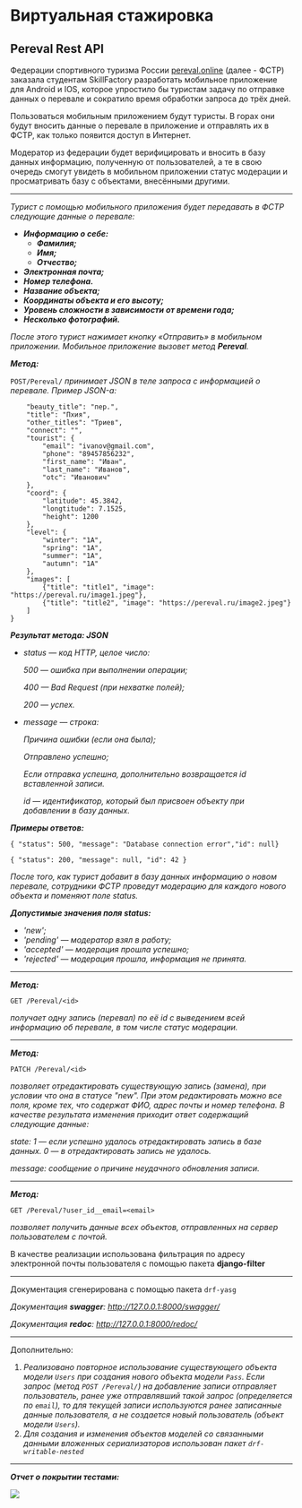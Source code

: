 # Виртуальная стажировка


## Pereval Rest API

Федерации спортивного туризма России [pereval.online](https://pereval.online/) (далее - ФСТР) заказала студентам SkillFactory разработать мобильное приложение для Android и IOS, которое упростило бы туристам задачу по отправке данных о перевале и сократило время обработки запроса до трёх дней.

Пользоваться мобильным приложением будут туристы. В горах они будут вносить данные о перевале в приложение и отправлять их в ФСТР, как только появится доступ в Интернет.

Модератор из федерации будет верифицировать и вносить в базу данных информацию, полученную от пользователей, а те в свою очередь смогут увидеть в мобильном приложении статус модерации и просматривать базу с объектами, внесёнными другими.

---
_Турист с помощью мобильного приложения будет передавать в ФСТР следующие данные о перевале:_

* _**Информацию о себе:**_
  * _**Фамилия;**_
  * _**Имя;**_
  * _**Отчество;**_
* _**Электронная почта;**_
* _**Номер телефона.**_
* _**Название объекта;**_
* _**Координаты объекта и его высоту;**_
* _**Уровень сложности в зависимости от времени года;**_
* _**Несколько фотографий.**_

_После этого турист нажимает кнопку «Отправить» в мобильном приложении. Мобильное приложение вызовет метод **Pereval**._

_**Метод:**_

`POST/Pereval/`
_принимает JSON в теле запроса с информацией о перевале. Пример JSON-а:_

```{
    "beauty_title": "пер.",
    "title": "Пхия",
    "other_titles": "Триев",
    "connect": "",
    "tourist": {
        "email": "ivanov@gmail.com",
        "phone": "89457856232",
        "first_name": "Иван",
        "last_name": "Иванов",
        "otc": "Иванович"
    },
    "coord": {
        "latitude": 45.3842,
        "longtitude": 7.1525,
        "height": 1200
    },
    "level": {
        "winter": "1A",
        "spring": "1A",
        "summer": "1A",
        "autumn": "1A"
    },
    "images": [
        {"title": "title1", "image": "https://pereval.ru/image1.jpeg"}, 
        {"title": "title2", "image": "https://pereval.ru/image2.jpeg"}
    ]
}
```

_**Результат метода: JSON**_

* _status — код HTTP, целое число:_

    _500 — ошибка при выполнении операции;_

    _400 — Bad Request (при нехватке полей);_

    _200 — успех._

* _message — строка:_

    _Причина ошибки (если она была);_

    _Отправлено успешно;_

    _Если отправка успешна, дополнительно возвращается id вставленной записи._

    _id — идентификатор, который был присвоен объекту при добавлении в базу данных._

_**Примеры oтветов:**_

`{ "status": 500, "message": "Database connection error","id": null}`

`{ "status": 200, "message": null, "id": 42 }`

_После того, как турист добавит в базу данных информацию о новом перевале, сотрудники ФСТР проведут модерацию для каждого нового объекта и поменяют поле status._

_**Допустимые значения поля status:**_

* _'new';_
* _'pending' — модератор взял в работу;_
* _'accepted' — модерация прошла успешно;_
* _'rejected' — модерация прошла, информация не принята._

---
**_Метод:_**

`GET /Pereval/<id>`

_получает одну запись (перевал) по её id с выведением всей информацию об перевале, в том числе статус модерации._

---
_**Метод:**_

`PATCH /Pereval/<id>`

_позволяет отредактировать существующую запись (замена), при условии что она в статусе "new". При этом редактировать можно все поля, кроме тех, что содержат ФИО, адрес почты и номер телефона. В качестве результата изменения приходит ответ содержащий следующие данные:_

_state: 1 — если успешно удалось отредактировать запись в базе данных. 0 — в отредактировать запись не удалось._

_message: сообщение о причине неудачного обновления записи._

---
_**Метод:**_

`GET /Pereval/?user_id__email=<email>`

_позволяет получить данные всех объектов, отправленных на сервер пользователем с почтой._

В качестве реализации использована фильтрация по адресу электронной почты пользователя с помощью пакета **django-filter**

---
Документация сгенерирована с помощью пакета `drf-yasg`

_Документация **swagger**: http://127.0.0.1:8000/swagger/_

_Документация **redoc**: http://127.0.0.1:8000/redoc/_

---
Дополнительно:

1. _Реализовано повторное использование существующего объекта модели `Users` при создания нового объекта модели `Pass`. Если запрос (метод `POST /Pereval/`) на добавление записи отправляет пользователь, ранее уже отправлявший такой запрос (определяется по `email`), то для текущей записи используются ранее записанные данные пользователя, а не создается новый пользователь (объект модели `Users`)._
2. _Для создания и изменения объектов моделей со связанными данными вложенных сериализаторов использован пакет `drf-writable-nested`_

___
_**Отчет о покрытии тестами:**_

![](C:\Users\xdorm\PycharmProjects\pereval_sf\pereval_project\test_coverage.png)